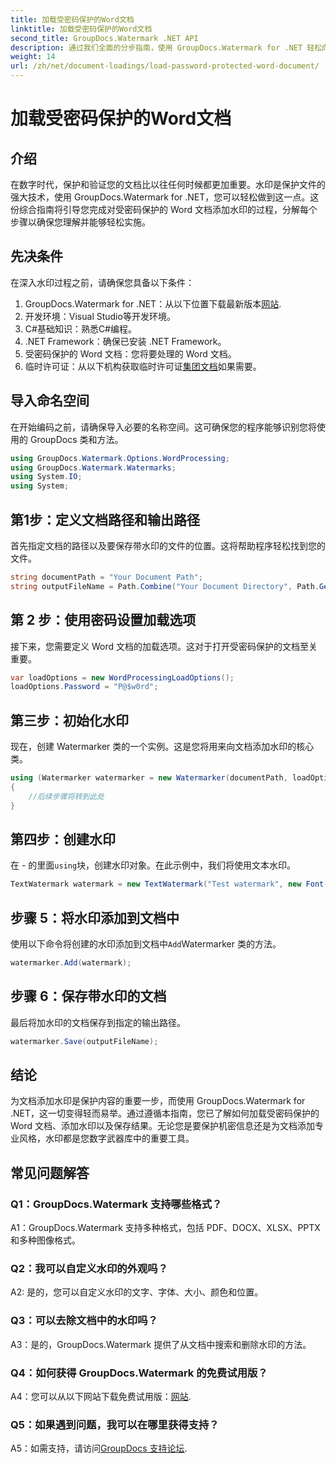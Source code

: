 ```yaml
---
title: 加载受密码保护的Word文档
linktitle: 加载受密码保护的Word文档
second_title: GroupDocs.Watermark .NET API
description: 通过我们全面的分步指南，使用 GroupDocs.Watermark for .NET 轻松向受密码保护的 Word 文档添加水印。
weight: 14
url: /zh/net/document-loadings/load-password-protected-word-document/
---
```


# 加载受密码保护的Word文档

## 介绍
在数字时代，保护和验证您的文档比以往任何时候都更加重要。水印是保护文件的强大技术，使用 GroupDocs.Watermark for .NET，您可以轻松做到这一点。这份综合指南将引导您完成对受密码保护的 Word 文档添加水印的过程，分解每个步骤以确保您理解并能够轻松实施。
## 先决条件
在深入水印过程之前，请确保您具备以下条件：
1.  GroupDocs.Watermark for .NET：从以下位置下载最新版本[网站](https://releases.groupdocs.com/Watermark/net/).
2. 开发环境：Visual Studio等开发环境。
3. C#基础知识：熟悉C#编程。
4. .NET Framework：确保已安装 .NET Framework。
5. 受密码保护的 Word 文档：您将要处理的 Word 文档。
6. 临时许可证：从以下机构获取临时许可证[集团文档](https://purchase.groupdocs.com/temporary-license/)如果需要。
## 导入命名空间
在开始编码之前，请确保导入必要的名称空间。这可确保您的程序能够识别您将使用的 GroupDocs 类和方法。
```csharp
using GroupDocs.Watermark.Options.WordProcessing;
using GroupDocs.Watermark.Watermarks;
using System.IO;
using System;
```
## 第1步：定义文档路径和输出路径
首先指定文档的路径以及要保存带水印的文件的位置。这将帮助程序轻松找到您的文件。
```csharp
string documentPath = "Your Document Path";
string outputFileName = Path.Combine("Your Document Directory", Path.GetFileName(documentPath));
```
## 第 2 步：使用密码设置加载选项
接下来，您需要定义 Word 文档的加载选项。这对于打开受密码保护的文档至关重要。
```csharp
var loadOptions = new WordProcessingLoadOptions();
loadOptions.Password = "P@$w0rd";
```
## 第三步：初始化水印
现在，创建 Watermarker 类的一个实例。这是您将用来向文档添加水印的核心类。
```csharp
using (Watermarker watermarker = new Watermarker(documentPath, loadOptions))
{
    //后续步骤将转到此处
}
```
## 第四步：创建水印
在 - 的里面`using`块，创建水印对象。在此示例中，我们将使用文本水印。
```csharp
TextWatermark watermark = new TextWatermark("Test watermark", new Font("Arial", 12));
```
## 步骤 5：将水印添加到文档中
使用以下命令将创建的水印添加到文档中`Add`Watermarker 类的方法。
```csharp
watermarker.Add(watermark);
```
## 步骤 6：保存带水印的文档
最后将加水印的文档保存到指定的输出路径。
```csharp
watermarker.Save(outputFileName);
```
## 结论
为文档添加水印是保护内容的重要一步，而使用 GroupDocs.Watermark for .NET，这一切变得轻而易举。通过遵循本指南，您已了解如何加载受密码保护的 Word 文档、添加水印以及保存结果。无论您是要保护机密信息还是为文档添加专业风格，水印都是您数字武器库中的重要工具。
## 常见问题解答
### Q1：GroupDocs.Watermark 支持哪些格式？
A1：GroupDocs.Watermark 支持多种格式，包括 PDF、DOCX、XLSX、PPTX 和多种图像格式。
### Q2：我可以自定义水印的外观吗？
A2: 是的，您可以自定义水印的文字、字体、大小、颜色和位置。
### Q3：可以去除文档中的水印吗？
A3：是的，GroupDocs.Watermark 提供了从文档中搜索和删除水印的方法。
### Q4：如何获得 GroupDocs.Watermark 的免费试用版？
 A4：您可以从以下网站下载免费试用版：[网站](https://releases.groupdocs.com/).
### Q5：如果遇到问题，我可以在哪里获得支持？
 A5：如需支持，请访问[GroupDocs 支持论坛](https://forum.groupdocs.com/c/watermark/19).